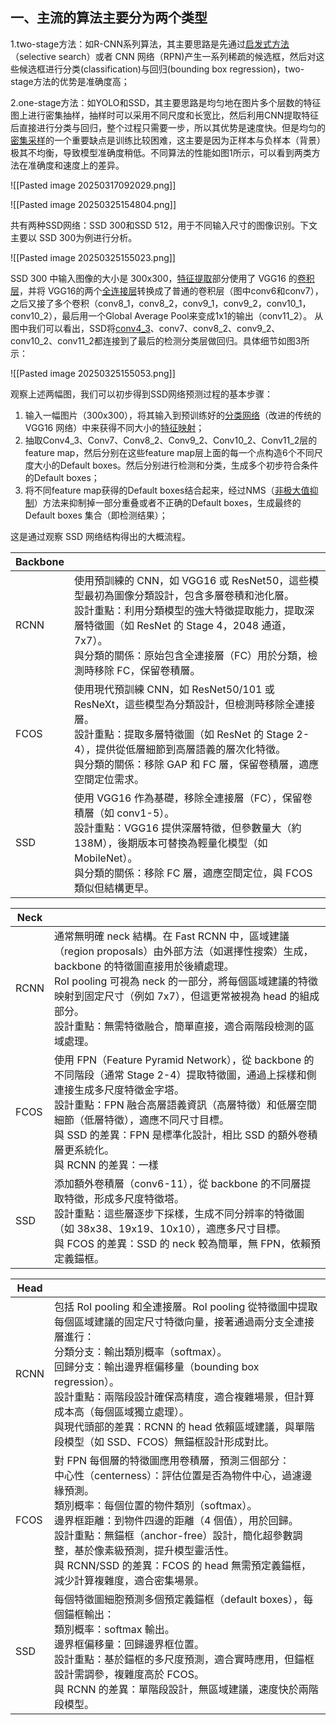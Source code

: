 
## **一、主流的算法主要分为两个类型**

1.two-stage方法：如R-CNN系列算法，其主要思路是先通过[启发式方法](https://zhida.zhihu.com/search?content_id=163259505&content_type=Article&match_order=1&q=%E5%90%AF%E5%8F%91%E5%BC%8F%E6%96%B9%E6%B3%95&zhida_source=entity)（selective search）或者 CNN 网络（RPN)产生一系列稀疏的候选框，然后对这些候选框进行分类(classification)与回归(bounding box regression)，two-stage方法的优势是准确度高； 

2.one-stage方法：如YOLO和SSD，其主要思路是均匀地在图片多个层数的特征图上进行密集抽样，抽样时可以采用不同尺度和长宽比，然后利用CNN提取特征后直接进行分类与回归，整个过程只需要一步，所以其优势是速度快。但是均匀的[密集采样](https://zhida.zhihu.com/search?content_id=163259505&content_type=Article&match_order=1&q=%E5%AF%86%E9%9B%86%E9%87%87%E6%A0%B7&zhida_source=entity)的一个重要缺点是训练比较困难，这主要是因为正样本与负样本（背景）极其不均衡，导致模型准确度稍低。不同算法的性能如图1所示，可以看到两类方法在准确度和速度上的差异。

![[Pasted image 20250317092029.png]]

![[Pasted image 20250325154804.png]]

共有两种SSD网络：SSD 300和SSD 512，用于不同输入尺寸的图像识别。下文主要以 SSD 300为例进行分析。


![[Pasted image 20250325155023.png]]




SSD 300 中输入图像的大小是 300x300，[特征提取](https://zhida.zhihu.com/search?content_id=163259505&content_type=Article&match_order=1&q=%E7%89%B9%E5%BE%81%E6%8F%90%E5%8F%96&zhida_source=entity)部分使用了 VGG16 的[卷积层](https://zhida.zhihu.com/search?content_id=163259505&content_type=Article&match_order=1&q=%E5%8D%B7%E7%A7%AF%E5%B1%82&zhida_source=entity)，并将 VGG16的两个[全连接层](https://zhida.zhihu.com/search?content_id=163259505&content_type=Article&match_order=1&q=%E5%85%A8%E8%BF%9E%E6%8E%A5%E5%B1%82&zhida_source=entity)转换成了普通的卷积层（图中conv6和conv7），之后又接了多个卷积（conv8_1，conv8_2，conv9_1，conv9_2，conv10_1，conv10_2），最后用一个Global Average Pool来变成1x1的输出（conv11_2）。 从图中我们可以看出，SSD将[conv4_3](https://zhida.zhihu.com/search?content_id=163259505&content_type=Article&match_order=1&q=conv4_3&zhida_source=entity)、conv7、conv8_2、conv9_2、conv10_2、conv11_2都连接到了最后的检测分类层做回归。具体细节如图3所示：

![[Pasted image 20250325155053.png]]

观察上述两幅图，我们可以初步得到SSD网络预测过程的基本步骤：

1. 输入一幅图片（300x300），将其输入到预训练好的[分类网络](https://zhida.zhihu.com/search?content_id=163259505&content_type=Article&match_order=1&q=%E5%88%86%E7%B1%BB%E7%BD%91%E7%BB%9C&zhida_source=entity)（改进的传统的VGG16 网络）中来获得不同大小的[特征映射](https://zhida.zhihu.com/search?content_id=163259505&content_type=Article&match_order=1&q=%E7%89%B9%E5%BE%81%E6%98%A0%E5%B0%84&zhida_source=entity)；
2. 抽取Conv4_3、Conv7、Conv8_2、Conv9_2、Conv10_2、Conv11_2层的feature map，然后分别在这些feature map层上面的每一个点构造6个不同尺度大小的Default boxes。然后分别进行检测和分类，生成多个初步符合条件的Default boxes；
3. 将不同feature map获得的Default boxes结合起来，经过NMS（[非极大值抑制](https://zhida.zhihu.com/search?content_id=163259505&content_type=Article&match_order=1&q=%E9%9D%9E%E6%9E%81%E5%A4%A7%E5%80%BC%E6%8A%91%E5%88%B6&zhida_source=entity)）方法来抑制掉一部分重叠或者不正确的Default boxes，生成最终的Default boxes 集合（即检测结果）；

这是通过观察 SSD 网络结构得出的大概流程。




| Backbone |                                                                                                                                                                     |
| -------- | ------------------------------------------------------------------------------------------------------------------------------------------------------------------- |
| RCNN     | 使用預訓練的 CNN，如 VGG16 或 ResNet50，這些模型最初為圖像分類設計，包含多層卷積和池化層。<br>設計重點：利用分類模型的強大特徵提取能力，提取深層特徵圖（如 ResNet 的 Stage 4，2048 通道，7x7）。<br>與分類的關係：原始包含全連接層（FC）用於分類，檢測時移除 FC，保留卷積層。 |
| FCOS     | 使用現代預訓練 CNN，如 ResNet50/101 或 ResNeXt，這些模型為分類設計，但檢測時移除全連接層。<br>設計重點：提取多層特徵圖（如 ResNet 的 Stage 2-4），提供從低層細節到高層語義的層次化特徵。<br>與分類的關係：移除 GAP 和 FC 層，保留卷積層，適應空間定位需求。        |
| SSD      | 使用 VGG16 作為基礎，移除全連接層（FC），保留卷積層（如 conv1-5）。<br>設計重點：VGG16 提供深層特徵，但參數量大（約 138M），後期版本可替換為輕量化模型（如 MobileNet）。<br>與分類的關係：移除 FC 層，適應空間定位，與 FCOS 類似但結構更早。                  |

| Neck |                                                                                                                                                                                                        |
| ---- | ------------------------------------------------------------------------------------------------------------------------------------------------------------------------------------------------------ |
| RCNN | 通常無明確 neck 結構。在 Fast RCNN 中，區域建議（region proposals）由外部方法（如選擇性搜索）生成，backbone 的特徵圖直接用於後續處理。<br>RoI pooling 可視為 neck 的一部分，將每個區域建議的特徵映射到固定尺寸（例如 7x7），但這更常被視為 head 的組成部分。<br>設計重點：無需特徵融合，簡單直接，適合兩階段檢測的區域處理。  |
| FCOS | 使用 FPN（Feature Pyramid Network），從 backbone 的不同階段（通常 Stage 2-4）提取特徵圖，通過上採樣和側連接生成多尺度特徵金字塔。<br>設計重點：FPN 融合高層語義資訊（高層特徵）和低層空間細節（低層特徵），適應不同尺寸目標。<br>與 SSD 的差異：FPN 是標準化設計，相比 SSD 的額外卷積層更系統化。<br>與 RCNN 的差異：一樣 |
| SSD  | 添加額外卷積層（conv6-11），從 backbone 的不同層提取特徵，形成多尺度特徵塔。<br>設計重點：這些層逐步下採樣，生成不同分辨率的特徵圖（如 38x38、19x19、10x10），適應多尺寸目標。<br>與 FCOS 的差異：SSD 的 neck 較為簡單，無 FPN，依賴預定義錨框。                                                |


| Head |                                                                                                                                                                                                                                                    |
| ---- | -------------------------------------------------------------------------------------------------------------------------------------------------------------------------------------------------------------------------------------------------- |
| RCNN | 包括 RoI pooling 和全連接層。RoI pooling 從特徵圖中提取每個區域建議的固定尺寸特徵向量，接著通過兩分支全連接層進行：<br>分類分支：輸出類別概率（softmax）。<br>回歸分支：輸出邊界框偏移量（bounding box regression）。<br>設計重點：兩階段設計確保高精度，適合複雜場景，但計算成本高（每個區域獨立處理）。<br>與現代頭部的差異：RCNN 的 head 依賴區域建議，與單階段模型（如 SSD、FCOS）無錨框設計形成對比。 |
| FCOS | 對 FPN 每個層的特徵圖應用卷積層，預測三個部分：<br>中心性（centerness）：評估位置是否為物件中心，過濾邊緣預測。<br>類別概率：每個位置的物件類別（softmax）。<br>邊界框距離：到物件四邊的距離（4 個值），用於回歸。<br>設計重點：無錨框（anchor-free）設計，簡化超參數調整，基於像素級預測，提升模型靈活性。<br>與 RCNN/SSD 的差異：FCOS 的 head 無需預定義錨框，減少計算複雜度，適合密集場景。              |
| SSD  | 每個特徵圖細胞預測多個預定義錨框（default boxes），每個錨框輸出：<br>類別概率：softmax 輸出。<br>邊界框偏移量：回歸邊界框位置。<br>設計重點：基於錨框的多尺度預測，適合實時應用，但錨框設計需調參，複雜度高於 FCOS。<br>與 RCNN 的差異：單階段設計，無區域建議，速度快於兩階段模型。                                                                                 |

